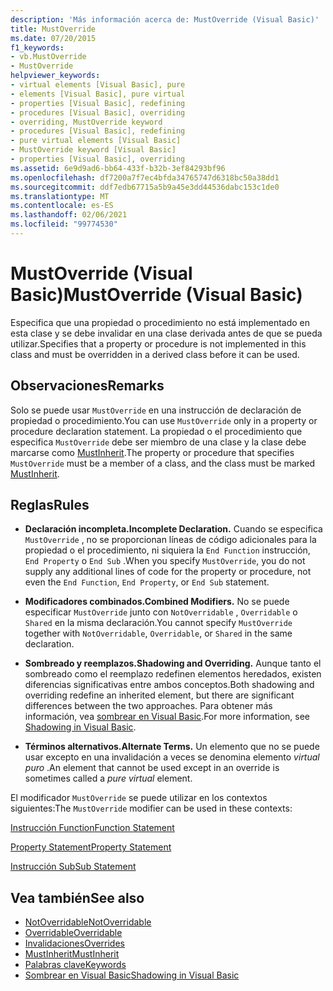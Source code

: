 ```yaml
---
description: 'Más información acerca de: MustOverride (Visual Basic)'
title: MustOverride
ms.date: 07/20/2015
f1_keywords:
- vb.MustOverride
- MustOverride
helpviewer_keywords:
- virtual elements [Visual Basic], pure
- elements [Visual Basic], pure virtual
- properties [Visual Basic], redefining
- procedures [Visual Basic], overriding
- overriding, MustOverride keyword
- procedures [Visual Basic], redefining
- pure virtual elements [Visual Basic]
- MustOverride keyword [Visual Basic]
- properties [Visual Basic], overriding
ms.assetid: 6e9d9ad6-bb64-433f-b32b-3ef84293bf96
ms.openlocfilehash: df7200a7f7ec4bfda34765747d6318bc50a38dd1
ms.sourcegitcommit: ddf7edb67715a5b9a45e3dd44536dabc153c1de0
ms.translationtype: MT
ms.contentlocale: es-ES
ms.lasthandoff: 02/06/2021
ms.locfileid: "99774530"
---
```

# <a name="mustoverride-visual-basic"></a><span data-ttu-id="efa30-103">MustOverride (Visual Basic)</span><span class="sxs-lookup"><span data-stu-id="efa30-103">MustOverride (Visual Basic)</span></span>

<span data-ttu-id="efa30-104">Especifica que una propiedad o procedimiento no está implementado en esta clase y se debe invalidar en una clase derivada antes de que se pueda utilizar.</span><span class="sxs-lookup"><span data-stu-id="efa30-104">Specifies that a property or procedure is not implemented in this class and must be overridden in a derived class before it can be used.</span></span>  
  
## <a name="remarks"></a><span data-ttu-id="efa30-105">Observaciones</span><span class="sxs-lookup"><span data-stu-id="efa30-105">Remarks</span></span>  

 <span data-ttu-id="efa30-106">Solo se puede usar `MustOverride` en una instrucción de declaración de propiedad o procedimiento.</span><span class="sxs-lookup"><span data-stu-id="efa30-106">You can use `MustOverride` only in a property or procedure declaration statement.</span></span> <span data-ttu-id="efa30-107">La propiedad o el procedimiento que especifica `MustOverride` debe ser miembro de una clase y la clase debe marcarse como [MustInherit](mustinherit.md).</span><span class="sxs-lookup"><span data-stu-id="efa30-107">The property or procedure that specifies `MustOverride` must be a member of a class, and the class must be marked [MustInherit](mustinherit.md).</span></span>  
  
## <a name="rules"></a><span data-ttu-id="efa30-108">Reglas</span><span class="sxs-lookup"><span data-stu-id="efa30-108">Rules</span></span>  
  
- <span data-ttu-id="efa30-109">**Declaración incompleta.**</span><span class="sxs-lookup"><span data-stu-id="efa30-109">**Incomplete Declaration.**</span></span> <span data-ttu-id="efa30-110">Cuando se especifica `MustOverride` , no se proporcionan líneas de código adicionales para la propiedad o el procedimiento, ni siquiera la `End Function` instrucción, `End Property` o `End Sub` .</span><span class="sxs-lookup"><span data-stu-id="efa30-110">When you specify `MustOverride`, you do not supply any additional lines of code for the property or procedure, not even the `End Function`, `End Property`, or `End Sub` statement.</span></span>  
  
- <span data-ttu-id="efa30-111">**Modificadores combinados.**</span><span class="sxs-lookup"><span data-stu-id="efa30-111">**Combined Modifiers.**</span></span> <span data-ttu-id="efa30-112">No se puede especificar `MustOverride` junto con `NotOverridable` , `Overridable` o `Shared` en la misma declaración.</span><span class="sxs-lookup"><span data-stu-id="efa30-112">You cannot specify `MustOverride` together with `NotOverridable`, `Overridable`, or `Shared` in the same declaration.</span></span>  
  
- <span data-ttu-id="efa30-113">**Sombreado y reemplazos.**</span><span class="sxs-lookup"><span data-stu-id="efa30-113">**Shadowing and Overriding.**</span></span> <span data-ttu-id="efa30-114">Aunque tanto el sombreado como el reemplazo redefinen elementos heredados, existen diferencias significativas entre ambos conceptos.</span><span class="sxs-lookup"><span data-stu-id="efa30-114">Both shadowing and overriding redefine an inherited element, but there are significant differences between the two approaches.</span></span> <span data-ttu-id="efa30-115">Para obtener más información, vea [sombrear en Visual Basic](../../programming-guide/language-features/declared-elements/shadowing.md).</span><span class="sxs-lookup"><span data-stu-id="efa30-115">For more information, see [Shadowing in Visual Basic](../../programming-guide/language-features/declared-elements/shadowing.md).</span></span>  
  
- <span data-ttu-id="efa30-116">**Términos alternativos.**</span><span class="sxs-lookup"><span data-stu-id="efa30-116">**Alternate Terms.**</span></span> <span data-ttu-id="efa30-117">Un elemento que no se puede usar excepto en una invalidación a veces se denomina elemento *virtual puro* .</span><span class="sxs-lookup"><span data-stu-id="efa30-117">An element that cannot be used except in an override is sometimes called a *pure virtual* element.</span></span>  
  
 <span data-ttu-id="efa30-118">El modificador `MustOverride` se puede utilizar en los contextos siguientes:</span><span class="sxs-lookup"><span data-stu-id="efa30-118">The `MustOverride` modifier can be used in these contexts:</span></span>  
  
 [<span data-ttu-id="efa30-119">Instrucción Function</span><span class="sxs-lookup"><span data-stu-id="efa30-119">Function Statement</span></span>](../statements/function-statement.md)  
  
 [<span data-ttu-id="efa30-120">Property Statement</span><span class="sxs-lookup"><span data-stu-id="efa30-120">Property Statement</span></span>](../statements/property-statement.md)  
  
 [<span data-ttu-id="efa30-121">Instrucción Sub</span><span class="sxs-lookup"><span data-stu-id="efa30-121">Sub Statement</span></span>](../statements/sub-statement.md)  
  
## <a name="see-also"></a><span data-ttu-id="efa30-122">Vea también</span><span class="sxs-lookup"><span data-stu-id="efa30-122">See also</span></span>

- [<span data-ttu-id="efa30-123">NotOverridable</span><span class="sxs-lookup"><span data-stu-id="efa30-123">NotOverridable</span></span>](notoverridable.md)
- [<span data-ttu-id="efa30-124">Overridable</span><span class="sxs-lookup"><span data-stu-id="efa30-124">Overridable</span></span>](overridable.md)
- [<span data-ttu-id="efa30-125">Invalidaciones</span><span class="sxs-lookup"><span data-stu-id="efa30-125">Overrides</span></span>](overrides.md)
- [<span data-ttu-id="efa30-126">MustInherit</span><span class="sxs-lookup"><span data-stu-id="efa30-126">MustInherit</span></span>](mustinherit.md)
- [<span data-ttu-id="efa30-127">Palabras clave</span><span class="sxs-lookup"><span data-stu-id="efa30-127">Keywords</span></span>](../keywords/index.md)
- [<span data-ttu-id="efa30-128">Sombrear en Visual Basic</span><span class="sxs-lookup"><span data-stu-id="efa30-128">Shadowing in Visual Basic</span></span>](../../programming-guide/language-features/declared-elements/shadowing.md)
